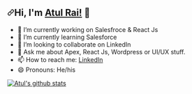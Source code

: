 <h2 dir="auto"><a class="anchor" aria-hidden="true"><svg class="octicon octicon-link" viewBox="0 0 16 16" version="1.1" width="16" height="16" aria-hidden="true"><path fill-rule="evenodd" d="M7.775 3.275a.75.75 0 001.06 1.06l1.25-1.25a2 2 0 112.83 2.83l-2.5 2.5a2 2 0 01-2.83 0 .75.75 0 00-1.06 1.06 3.5 3.5 0 004.95 0l2.5-2.5a3.5 3.5 0 00-4.95-4.95l-1.25 1.25zm-4.69 9.64a2 2 0 010-2.83l2.5-2.5a2 2 0 012.83 0 .75.75 0 001.06-1.06 3.5 3.5 0 00-4.95 0l-2.5 2.5a3.5 3.5 0 004.95 4.95l1.25-1.25a.75.75 0 00-1.06-1.06l-1.25 1.25a2 2 0 01-2.83 0z"></path></svg></a>Hi, I'm <a href="https://theatulrai.com/" rel="nofollow">Atul Rai!</a> <g-emoji class="g-emoji" alias="wave">👋</g-emoji></h2>

- 🔭 I’m currently working on Salesfroce & React Js
- 🌱 I’m currently learning Salesforce
- 👯 I’m looking to collaborate on LinkedIn <!-- - 🤔 I’m looking for help with -->
- 💬 Ask me about Apex, React Js, Wordpress or UI/UX stuff.
- 📫 How to reach me: <a href="https://www.linkedin.com/company/cloudanalogy" rel="nofollow">LinkedIn</a>
- 😄 Pronouns: He/his

<a href="https://github.com/atulongithub">
  <img align="center" src="https://github-readme-stats.vercel.app/api/top-langs/?username=atulongithub&theme=light&hide_langs_below=1" alt="Atul's github stats" data-canonical-src="https://github-readme-stats.vercel.app/api/top-langs/?username=atulongithub&theme=light&hide_langs_below=1" style="max-width: 100%;">
</a>
<!-- <img src="https://github-readme-stats.vercel.app/api/top-langs/?username=atulongithub&theme=light&hide_langs_below=1" /> -->
